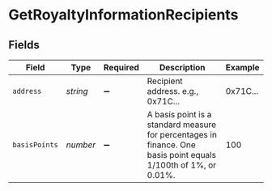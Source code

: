 # GetRoyaltyInformationRecipients


## Fields

| Field                                                                                                           | Type                                                                                                            | Required                                                                                                        | Description                                                                                                     | Example                                                                                                         |
| --------------------------------------------------------------------------------------------------------------- | --------------------------------------------------------------------------------------------------------------- | --------------------------------------------------------------------------------------------------------------- | --------------------------------------------------------------------------------------------------------------- | --------------------------------------------------------------------------------------------------------------- |
| `address`                                                                                                       | *string*                                                                                                        | :heavy_minus_sign:                                                                                              | Recipient address. e.g., 0x71C...                                                                               | 0x71C...                                                                                                        |
| `basisPoints`                                                                                                   | *number*                                                                                                        | :heavy_minus_sign:                                                                                              | A basis point is a standard measure for percentages in finance. One basis point equals 1/100th of 1%, or 0.01%. | 100                                                                                                             |